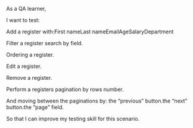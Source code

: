 As a QA learner,

I want to test:

Add a register with:First nameLast nameEmailAgeSalaryDepartment

Filter a register search by field.

Ordering a register.

Edit a register.

Remove a register.

Perform a registers pagination by rows number.

And moving between the paginations by: the “previous” button.the “next” button.the “page” field.

So that I can improve my testing skill for this scenario.
